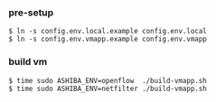 ### pre-setup

    $ ln -s config.env.local.example config.env.local
    $ ln -s config.env.vmapp.example config.env.vmapp

### build vm

    $ time sudo ASHIBA_ENV=openflow  ./build-vmapp.sh
    $ time sudo ASHIBA_ENV=netfilter ./build-vmapp.sh
